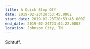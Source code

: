 ```yaml
---
title: A Quick Stop Off
date: 2019-02-23T20:53:45.000Z
start_date: 2019-02-23T20:53:45.000Z
end_date: 2019-02-24T23:02:22.000Z
location: Johnson City, TN
---
```

Schtuff.
